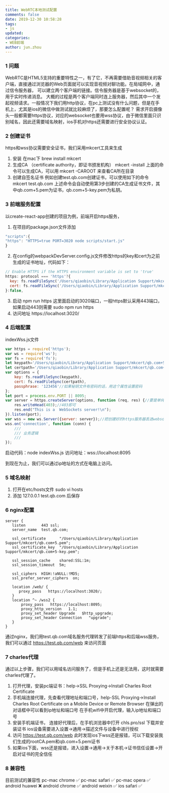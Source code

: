 ```yaml
---
title: WebRTC本地测试配置
comments: false
date: 2019-12-30 10:58:28
tags:
- js
updated:
categories:
- WEB前端
author: jun.zhou
---
```


### 1 问题
WebRTC是HTML5支持的重要特性之一，有了它，不再需要借助音视频相关的客户端，直接通过浏览器的Web页面就可以实现音视频对聊功能。在局域网中，通过信令服务器，
可以建立两个客户端的链接。信令服务器是基于websocket的，用于实时传递消息。
大概的过程是两个客户端同时连上服务器，然后其中一个发起视频请求。一般情况下我们用http协议，在pc上测试没有什么问题，但是在手机上，尤其是ios的微信中做测试就比较麻烦了，那要怎么配置呢？
需求开启摄像头一般都需要https协议，对应的websocket也要用wss协议，由于微信里面只识别域名，因此还需要域名映射，ios手机对https还需要进行安全协议认证。
### 2 创建证书
https和wss协议需要安全证书，我们采用mkcert工具来生成
1. 安装 在mac下 brew install mkcert
2. 生成CA （certificate authority，即证书颁发机构）
mkcert -install
上面的命令可以生成CA，可以用 mkcert -CAROOT 来查看CA所在目录
3. 创建自签名证书 例如创建test.qb.com创建证书，可以使用如下的命令
mkcert test.qb.com
上述命令会自动使用第3步创建的CA生成证书文件，其中qb.com+5.pem为证书，qb.com+5-key.pem为私钥。

### 3 前端服务配置

以create-react-app创建的项目为例，前端开启https服务，
1. 在项目的package.json文件添加
```javascript
"scripts":{
"https": "HTTPS=true PORT=3020 node scripts/start.js"
}
```
2. 在config的webpackDevServer.config.js文件修改https的key和cert为之前生成的证书地址，代码如下：
```javascript
// Enable HTTPS if the HTTPS environment variable is set to 'true'
https: protocol === 'https'?{
  key: fs.readFileSync('/Users/qiaobin/Library/Application Support/mkcert/qb.com+5-key.pem'),
  cert: fs.readFileSync('/Users/qiaobin/Library/Application Support/mkcert/qb.com+5.pem')
}:false,
```
3. 启动 npm run https
   这里面启动的3020端口，一般https默认采用443端口，如果启动443则需要 sudo npm run https
4. 访问地址 https://localhost:3020/

### 4 后端配置
indexWss.js文件
```JavaScript
var https = require('https');
var ws = require('ws');
var fs = require('fs');
let keypath='/Users/qiaobin/Library/Application Support/mkcert/qb.com+5-key.pem';//mkcert 生成的key
let certpath='/Users/qiaobin/Library/Application Support/mkcert/qb.com+5.pem';
var options = {
    key: fs.readFileSync(keypath),
    cert: fs.readFileSync(certpath),
    passphrase: '123456'//如果秘钥文件有密码的话，用这个属性设置密码
};
let port = process.env.PORT || 8095;
var server = https.createServer(options, function (req, res) {//要是单纯的https连接的话就会返回这个东西
    res.writeHead(403);//403即可
    res.end("This is a  WebSockets server!\n");
}).listen(port);
var wss = new ws.Server({server: server});//把创建好的https服务器丢进websocket的创建函数里，ws会用这个服务器来创建wss服务
wss.on('connection', function (conn) {
    ///
    /// 业务逻辑
    ///
});
```
启动代码：node indexWss.js
访问地址：wss://localhost:8095

到现在为止，我们可以通过ip地址的方式在电脑上访问。

### 5 域名映射

1. 打开在etc/hosts文件 sudo vi hosts
2. 添加  127.0.0.1     test.qb.com  后保存

### 6 nginx配置

```nginx
server {
   listen       443 ssl;
   server_name  test.qb.com;

   ssl_certificate      "/Users/qiaobin/Library/Application Support/mkcert/qb.com+5.pem";
   ssl_certificate_key  "/Users/qiaobin/Library/Application Support/mkcert/qb.com+5-key.pem";

   ssl_session_cache    shared:SSL:1m;
   ssl_session_timeout  5m;

   ssl_ciphers  HIGH:!aNULL:!MD5;
   ssl_prefer_server_ciphers  on;

   location /web/ {
      proxy_pass   https://localhost:3020/;
   }
   location ^~ /wss2 {
       proxy_pass   https://localhost:8095;
       proxy_http_version   1.1;
       proxy_set_header Upgrade   $http_upgrade;
       proxy_set_header Connection   "upgrade";
   }
}
```
通过nginx，我们用test.qb.com域名服务代理转发了前端https和后端wss服务，
我们可以通过 https://test.qb.com/web  来访问页面

### 7 charles代理
通过以上步骤，我们可以用域名访问服务了，但是手机上还是无法用，这时就需要charles代理了。
1. 打开代理，安装pc端证书：help->SSL Proxying->Install Charles Root Certificate
2. 手机端连接代理，先查看代理地址和端口号，help-SSL Proxying->Install Charles Root Certificate on a Mobile Device or Remote Browser
   在弹出的对话框中可以看到ip地址和端口号
   在手机wifi中开启代理，输入ip地址和端口号
3. 安装手机端证书， 连接好代理后，在手机浏览器中打开 chls.pro/ssl 下载并安装证书
   ios设备需要进入设置->通用->描述文件与设备中进行授权
4. 访问 https://test.qb.com/web  此时发现ios下wss还是报错，可以下载安装我们生成的rootCA.pem和qb.com+5.pem证书
5. 如果ios下面，wss还是报错，进入设置->通用->关于本机->证书信任设置->开启对证书的完全信任
### 8 兼容性

目前测试的兼容性
    pc-mac  chrome    ✅️
    pc-mac  safari    ✅️
    pc-mac  opera     ✅️
    android huawei    ❌
    android chrome    ✅️
    android weixin    ✅️
    ios     safari    ✅️










